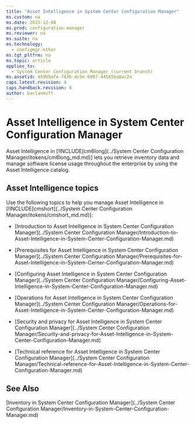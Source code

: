 ```yaml
---
title: "Asset Intelligence in System Center Configuration Manager"
ms.custom: na
ms.date: 2015-12-08
ms.prod: configuration-manager
ms.reviewer: na
ms.suite: na
ms.technology: 
  - configmgr-other
ms.tgt_pltfrm: na
ms.topic: article
applies_to: 
  - System Center Configuration Manager (current branch)
ms.assetid: 45969afe-f836-4c5e-b987-44585ba8ac2a
caps.latest.revision: 4
caps.handback.revision: 0
author: barlanmsft
---
```

# Asset Intelligence in System Center Configuration Manager
Asset Intelligence in [!INCLUDE[cm6long](../System Center Configuration Manager/itokens/cm6long_md.md)] lets you retrieve inventory data and manage software license usage throughout the enterprise by using the Asset Intelligence catalog.  
  
## Asset Intelligence topics  
 Use the following topics to help you manage Asset Intelligence in [!INCLUDE[cmshort](../System Center Configuration Manager/itokens/cmshort_md.md)]:  
  
-   [Introduction to Asset Intelligence in System Center Configuration Manager](../System Center Configuration Manager/Introduction-to-Asset-Intelligence-in-System-Center-Configuration-Manager.md)  
  
-   [Prerequisites for Asset Intelligence in System Center Configuration Manager](../System Center Configuration Manager/Prerequisites-for-Asset-Intelligence-in-System-Center-Configuration-Manager.md)  
  
-   [Configuring Asset Intelligence in System Center Configuration Manager](../System Center Configuration Manager/Configuring-Asset-Intelligence-in-System-Center-Configuration-Manager.md)  
  
-   [Operations for Asset Intelligence in System Center Configuration Manager](../System Center Configuration Manager/Operations-for-Asset-Intelligence-in-System-Center-Configuration-Manager.md)  
  
-   [Security and privacy for Asset Intelligence in System Center Configuration Manager](../System Center Configuration Manager/Security-and-privacy-for-Asset-Intelligence-in-System-Center-Configuration-Manager.md)  
  
-   [Technical reference for Asset Intelligence in System Center Configuration Manager](../System Center Configuration Manager/Technical-reference-for-Asset-Intelligence-in-System-Center-Configuration-Manager.md)  
  
## See Also  
 [Inventory in System Center Configuration Manager](../System Center Configuration Manager/Inventory-in-System-Center-Configuration-Manager.md)